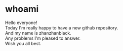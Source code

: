 # whoami
Hello everyone!  
Today I'm really happy to have a new github repository.  
And my name is zhanzhanblack.  
Any problems I'm pleased to answer.  
Wish you all best.  
